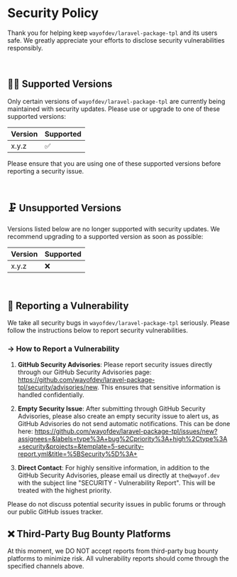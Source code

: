 # Security Policy

Thank you for helping keep `wayofdev/laravel-package-tpl` and its users safe. We greatly appreciate your efforts to disclose security vulnerabilities responsibly.

<br>

## 🙋‍♂️ Supported Versions

Only certain versions of `wayofdev/laravel-package-tpl` are currently being maintained with security updates. Please use or upgrade to one of these supported versions:

| Version | Supported          |
|---------|--------------------|
| x.y.z   | :white_check_mark: |

Please ensure that you are using one of these supported versions before reporting a security issue.

<br>

## 🗜️ Unsupported Versions

Versions listed below are no longer supported with security updates. We recommend upgrading to a supported version as soon as possible:

| Version | Supported |
|---------|-----------|
| x.y.z   | :x:       |

<br>

## 🚨 Reporting a Vulnerability

We take all security bugs in `wayofdev/laravel-package-tpl` seriously. Please follow the instructions below to report security vulnerabilities.

### → How to Report a Vulnerability

1. **GitHub Security Advisories**: Please report security issues directly through our GitHub Security Advisories page: https://github.com/wayofdev/laravel-package-tpl/security/advisories/new. This ensures that sensitive information is handled confidentially.

2. **Empty Security Issue**: After submitting through GitHub Security Advisories, please also create an empty security issue to alert us, as GitHub Advisories do not send automatic notifications. This can be done here: https://github.com/wayofdev/laravel-package-tpl/issues/new?assignees=&labels=type%3A+bug%2Cpriority%3A+high%2Ctype%3A+security&projects=&template=5-security-report.yml&title=%5BSecurity%5D%3A+

3. **Direct Contact**: For highly sensitive information, in addition to the GitHub Security Advisories, please email us directly at `the@wayof.dev` with the subject line "SECURITY - Vulnerability Report". This will be treated with the highest priority.

Please do not discuss potential security issues in public forums or through our public GitHub issues tracker.

## ❌ Third-Party Bug Bounty Platforms

At this moment, we DO NOT accept reports from third-party bug bounty platforms to minimize risk. All vulnerability reports should come through the specified channels above.

<br>
